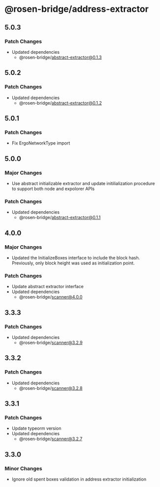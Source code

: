 # @rosen-bridge/address-extractor

## 5.0.3

### Patch Changes

- Updated dependencies
  - @rosen-bridge/abstract-extractor@0.1.3

## 5.0.2

### Patch Changes

- Updated dependencies
  - @rosen-bridge/abstract-extractor@0.1.2

## 5.0.1

### Patch Changes

- Fix ErgoNetworkType import

## 5.0.0

### Major Changes

- Use abstract initializable extractor and update initilialization procedure to support both node and expolorer APIs

### Patch Changes

- Updated dependencies
  - @rosen-bridge/abstract-extractor@0.1.1

## 4.0.0

### Major Changes

- Updated the InitializeBoxes interface to include the block hash. Previously, only block height was used as initialization point.

### Patch Changes

- Update abstract extractor interface
- Updated dependencies
  - @rosen-bridge/scanner@4.0.0

## 3.3.3

### Patch Changes

- Updated dependencies
  - @rosen-bridge/scanner@3.2.9

## 3.3.2

### Patch Changes

- Updated dependencies
  - @rosen-bridge/scanner@3.2.8

## 3.3.1

### Patch Changes

- Update typeorm version
- Updated dependencies
  - @rosen-bridge/scanner@3.2.7

## 3.3.0

### Minor Changes

- Ignore old spent boxes validation in address extractor initialization
